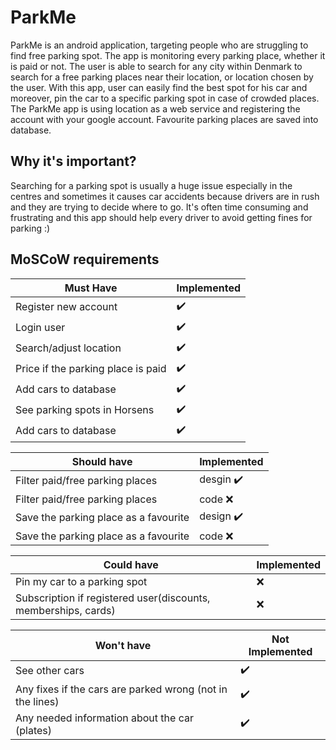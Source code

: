 # ParkMe
ParkMe is an android application, targeting people who are struggling to find free parking spot. The app is monitoring every parking place, whether it is paid or not. The user is able to search for any city within Denmark to search for a free parking places near their location, or location chosen by the user. With this app, user can easily find the best spot for his car and moreover, pin the car to a specific parking spot in case of crowded places. The ParkMe app is using location as a web service and registering the account with your google account. Favourite parking places are saved into database. 
## Why it's important?
Searching for a parking spot is usually a huge issue especially in the centres and sometimes it causes car accidents because drivers are in rush and they are trying to decide where to go. It's often time consuming and frustrating and this app should help every driver to avoid getting fines for parking :) 
## MoSCoW requirements


| Must Have | Implemented |
| --- | --- |
| Register new account| :heavy_check_mark: |
| Login user | :heavy_check_mark: |
| Search/adjust location | :heavy_check_mark: |
| Price if the parking place is paid | :heavy_check_mark: |
| Add cars to database | :heavy_check_mark: |
| See parking spots in Horsens | :heavy_check_mark: |
| Add cars to database | :heavy_check_mark: |

| Should have | Implemented |
| --- | --- |
| Filter paid/free parking places | desgin :heavy_check_mark: |
| Filter paid/free parking places | code :x:|
| Save the parking place as a favourite | design :heavy_check_mark: |
| Save the parking place as a favourite | code :x: |


| Could have | Implemented |
| --- | --- |
| Pin my car to a parking spot |  :x: |
| Subscription if registered user(discounts, memberships, cards) | :x: |


| Won't have | Not Implemented |
| --- | --- |
| See other cars| :heavy_check_mark: |
| Any fixes if the cars are parked wrong (not in the lines)| :heavy_check_mark: |
|Any needed information about the car (plates)| :heavy_check_mark: |


